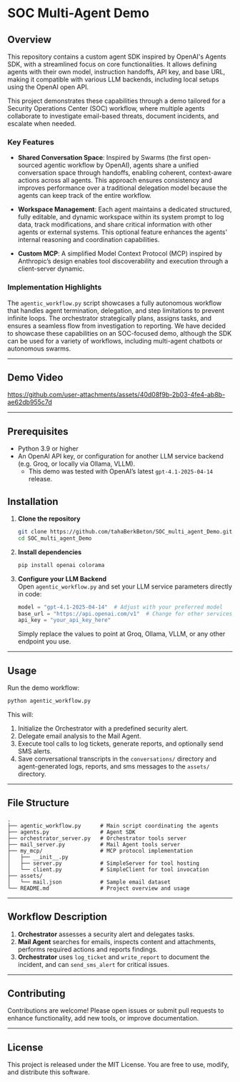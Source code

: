 # SOC Multi-Agent Demo

## Overview

This repository contains a custom agent SDK inspired by OpenAI's Agents SDK, with a streamlined focus on core functionalities. It allows defining agents with their own model, instruction handoffs, API key, and base URL, making it compatible with various LLM backends, including local setups using the OpenAI open API.

This project demonstrates these capabilities through a demo tailored for a Security Operations Center (SOC) workflow, where multiple agents collaborate to investigate email-based threats, document incidents, and escalate when needed.

### Key Features

- **Shared Conversation Space**: Inspired by Swarms (the first open-sourced agentic workflow by OpenAI), agents share a unified conversation space through handoffs, enabling coherent, context-aware actions across all agents. This approach ensures consistency and improves performance over a traditional delegation model because the agents can keep track of the entire workflow.

- **Workspace Management**: Each agent maintains a dedicated structured, fully editable, and dynamic workspace within its system prompt to log data, track modifications, and share critical information with other agents or external systems. This optional feature enhances the agents' internal reasoning and coordination capabilities.

- **Custom MCP**: A simplified Model Context Protocol (MCP) inspired by Anthropic’s design enables tool discoverability and execution through a client-server dynamic.

### Implementation Highlights

The `agentic_workflow.py` script showcases a fully autonomous workflow that handles agent termination, delegation, and step limitations to prevent infinite loops. The orchestrator strategically plans, assigns tasks, and ensures a seamless flow from investigation to reporting. We have decided to showcase these capabilities on an SOC-focused demo, although the SDK can be used for a variety of workflows, including multi-agent chatbots or autonomous swarms.

---

## Demo Video



https://github.com/user-attachments/assets/40d08f9b-2b03-4fe4-ab8b-ae62db955c7d


---

## Prerequisites

- Python 3.9 or higher
- An OpenAI API key, or configuration for another LLM service backend (e.g. Groq, or locally via Ollama, VLLM).
  - This demo was tested with OpenAI’s latest `gpt-4.1-2025-04-14` release.

## Installation

1. **Clone the repository**
   ```bash
   git clone https://github.com/tahaBerkBeton/SOC_multi_agent_Demo.git
   cd SOC_multi_agent_Demo
   ```

2. **Install dependencies**
   ```bash
   pip install openai colorama
   ```

3. **Configure your LLM Backend**  
   Open `agentic_workflow.py` and set your LLM service parameters directly in code:

   ```python
   model = "gpt-4.1-2025-04-14"  # Adjust with your preferred model
   base_url = "https://api.openai.com/v1"  # Change for other services
   api_key = "your_api_key_here"
   ```

   Simply replace the values to point at Groq, Ollama, VLLM, or any other endpoint you use.

---

## Usage

Run the demo workflow:

```bash
python agentic_workflow.py
```

This will:

1. Initialize the Orchestrator with a predefined security alert.
2. Delegate email analysis to the Mail Agent.
3. Execute tool calls to log tickets, generate reports, and optionally send SMS alerts.
4. Save conversational transcripts in the `conversations/` directory and agent-generated logs, reports, and sms messages to the `assets/` directory.

---

## File Structure

```
.
├── agentic_workflow.py      # Main script coordinating the agents
├── agents.py                # Agent SDK
├── orchestrator_server.py   # Orchestrator tools server
├── mail_server.py           # Mail Agent tools server
├── my_mcp/                  # MCP protocol implementation
│   ├── __init__.py
│   ├── server.py            # SimpleServer for tool hosting
│   └── client.py            # SimpleClient for tool invocation
├── assets/
│   └── mail.json            # Sample email dataset
└── README.md                # Project overview and usage
```

---

## Workflow Description

1. **Orchestrator** assesses a security alert and delegates tasks.
2. **Mail Agent** searches for emails, inspects content and attachments, performs required actions and reports findings.
3. **Orchestrator** uses `log_ticket` and `write_report` to document the incident, and can `send_sms_alert` for critical issues.

---

## Contributing

Contributions are welcome! Please open issues or submit pull requests to enhance functionality, add new tools, or improve documentation.

---

## License

This project is released under the MIT License. You are free to use, modify, and distribute this software.
